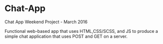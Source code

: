 # Chat-App
Chat App Weekend Project - March 2016

Functional web-based app that uses HTML,CSS/SCSS, and JS to produce a simple chat application that uses POST and GET on a server.
